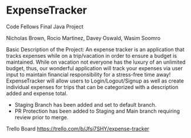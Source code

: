 # ExpenseTracker
Code Fellows Final Java Project

Nicholas Brown, Rocio Martinez, Davey Oswald, Wasim Soomro

Basic Description of the Project:
An expense tracker is an application that tracks expenses while on a trip/vacation in order to ensure a budget is maintained.
While on vacation not everyone has the luxury of an unlimited budget, thus, our wonderful application will track your expenses via user input to maintain financial responsibility for a stress-free time away!
ExpenseTracker will allow users to Login/Logout/Signup as well as create individual expenses for trips that can be categorized with a description added and expense total.


- Staging Branch has been added and set to default branch.
- PR Protection has been added to Staging and Main branch requiring review prior to merge.

Trello Board
https://trello.com/b/Jfsi7SHY/expense-tracker
